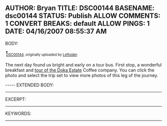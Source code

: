 AUTHOR: Bryan
TITLE: DSC00144
BASENAME: dsc00144
STATUS: Publish
ALLOW COMMENTS: 1
CONVERT BREAKS: __default__
ALLOW PINGS: 1
DATE: 04/16/2007 08:55:37 AM
-----
BODY:
<style type="text/css">
.flickr-photo { border: solid 2px #000000; }
.flickr-yourcomment { }
.flickr-frame { text-align: left; padding: 3px; }
.flickr-caption { font-size: 0.8em; margin-top: 0px; }
</style>

<div class="flickr-frame">
	<a href="http://www.flickr.com/photos/leftsider/455261834/" title="photo sharing"><img src="http://farm1.static.flickr.com/201/455261834_45f2b4fd83.jpg" class="flickr-photo" alt="" /></a>
<br />
	<span class="flickr-caption"><a href="http://www.flickr.com/photos/leftsider/455261834/">DSC00144</a>, originally uploaded by <a href="http://www.flickr.com/people/leftsider/">Leftsider</a>.</span>
</div>
				
<p class="flickr-yourcomment">
	The next day found us bright and early on a tour bus. First stop, a wonderful breakfast and <a href="http://dokaestate.com/coffee_tour/index.htm">tour of the Doka Estate</a> Coffee company. You can click the photo and select the trip set to view more photos of this leg of the journey.
</p>
-----
EXTENDED BODY:

-----
EXCERPT:

-----
KEYWORDS:

-----


